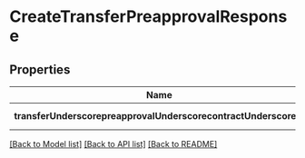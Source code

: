 # CreateTransferPreapprovalResponse

## Properties
Name | Type | Description | Notes
------------ | ------------- | ------------- | -------------
**transferUnderscorepreapprovalUnderscorecontractUnderscoreid** | **string** |  | [default to null]

[[Back to Model list]](../README.md#documentation-for-models) [[Back to API list]](../README.md#documentation-for-api-endpoints) [[Back to README]](../README.md)


